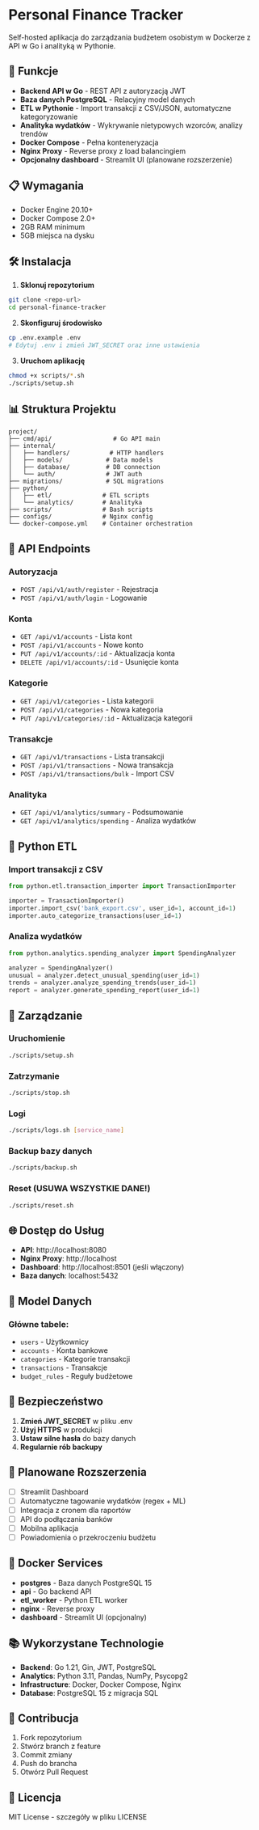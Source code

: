 # Personal Finance Tracker

Self-hosted aplikacja do zarządzania budżetem osobistym w Dockerze z API w Go i analityką w Pythonie.

## 🚀 Funkcje

- **Backend API w Go** - REST API z autoryzacją JWT
- **Baza danych PostgreSQL** - Relacyjny model danych
- **ETL w Pythonie** - Import transakcji z CSV/JSON, automatyczne kategoryzowanie
- **Analityka wydatków** - Wykrywanie nietypowych wzorców, analizy trendów
- **Docker Compose** - Pełna konteneryzacja
- **Nginx Proxy** - Reverse proxy z load balancingiem
- **Opcjonalny dashboard** - Streamlit UI (planowane rozszerzenie)

## 📋 Wymagania

- Docker Engine 20.10+
- Docker Compose 2.0+
- 2GB RAM minimum
- 5GB miejsca na dysku

## 🛠️ Instalacja

1. **Sklonuj repozytorium**
```bash
git clone <repo-url>
cd personal-finance-tracker
```

2. **Skonfiguruj środowisko**
```bash
cp .env.example .env
# Edytuj .env i zmień JWT_SECRET oraz inne ustawienia
```

3. **Uruchom aplikację**
```bash
chmod +x scripts/*.sh
./scripts/setup.sh
```

## 📊 Struktura Projektu

```
project/
├── cmd/api/                 # Go API main
├── internal/
│   ├── handlers/           # HTTP handlers
│   ├── models/            # Data models
│   ├── database/          # DB connection
│   └── auth/              # JWT auth
├── migrations/            # SQL migrations
├── python/
│   ├── etl/              # ETL scripts
│   └── analytics/        # Analityka
├── scripts/              # Bash scripts
├── configs/              # Nginx config
└── docker-compose.yml    # Container orchestration
```

## 🔌 API Endpoints

### Autoryzacja
- `POST /api/v1/auth/register` - Rejestracja
- `POST /api/v1/auth/login` - Logowanie

### Konta
- `GET /api/v1/accounts` - Lista kont
- `POST /api/v1/accounts` - Nowe konto
- `PUT /api/v1/accounts/:id` - Aktualizacja konta
- `DELETE /api/v1/accounts/:id` - Usunięcie konta

### Kategorie
- `GET /api/v1/categories` - Lista kategorii
- `POST /api/v1/categories` - Nowa kategoria
- `PUT /api/v1/categories/:id` - Aktualizacja kategorii

### Transakcje
- `GET /api/v1/transactions` - Lista transakcji
- `POST /api/v1/transactions` - Nowa transakcja
- `POST /api/v1/transactions/bulk` - Import CSV

### Analityka
- `GET /api/v1/analytics/summary` - Podsumowanie
- `GET /api/v1/analytics/spending` - Analiza wydatków

## 🐍 Python ETL

### Import transakcji z CSV
```python
from python.etl.transaction_importer import TransactionImporter

importer = TransactionImporter()
importer.import_csv('bank_export.csv', user_id=1, account_id=1)
importer.auto_categorize_transactions(user_id=1)
```

### Analiza wydatków
```python
from python.analytics.spending_analyzer import SpendingAnalyzer

analyzer = SpendingAnalyzer()
unusual = analyzer.detect_unusual_spending(user_id=1)
trends = analyzer.analyze_spending_trends(user_id=1)
report = analyzer.generate_spending_report(user_id=1)
```

## 🔧 Zarządzanie

### Uruchomienie
```bash
./scripts/setup.sh
```

### Zatrzymanie
```bash
./scripts/stop.sh
```

### Logi
```bash
./scripts/logs.sh [service_name]
```

### Backup bazy danych
```bash
./scripts/backup.sh
```

### Reset (USUWA WSZYSTKIE DANE!)
```bash
./scripts/reset.sh
```

## 🌐 Dostęp do Usług

- **API**: http://localhost:8080
- **Nginx Proxy**: http://localhost
- **Dashboard**: http://localhost:8501 (jeśli włączony)
- **Baza danych**: localhost:5432

## 📝 Model Danych

### Główne tabele:
- `users` - Użytkownicy
- `accounts` - Konta bankowe
- `categories` - Kategorie transakcji
- `transactions` - Transakcje
- `budget_rules` - Reguły budżetowe

## 🔐 Bezpieczeństwo

1. **Zmień JWT_SECRET** w pliku .env
2. **Użyj HTTPS** w produkcji
3. **Ustaw silne hasła** do bazy danych
4. **Regularnie rób backupy**

## 🚧 Planowane Rozszerzenia

- [ ] Streamlit Dashboard
- [ ] Automatyczne tagowanie wydatków (regex + ML)
- [ ] Integracja z cronem dla raportów
- [ ] API do podłączania banków
- [ ] Mobilna aplikacja
- [ ] Powiadomienia o przekroczeniu budżetu

## 🐳 Docker Services

- **postgres** - Baza danych PostgreSQL 15
- **api** - Go backend API
- **etl_worker** - Python ETL worker
- **nginx** - Reverse proxy
- **dashboard** - Streamlit UI (opcjonalny)

## 📚 Wykorzystane Technologie

- **Backend**: Go 1.21, Gin, JWT, PostgreSQL
- **Analytics**: Python 3.11, Pandas, NumPy, Psycopg2
- **Infrastructure**: Docker, Docker Compose, Nginx
- **Database**: PostgreSQL 15 z migracja SQL

## 🤝 Contribucja

1. Fork repozytorium
2. Stwórz branch z feature
3. Commit zmiany
4. Push do brancha
5. Otwórz Pull Request

## 📄 Licencja

MIT License - szczegóły w pliku LICENSE
